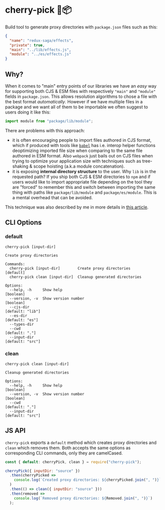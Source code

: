 # cherry-pick 🍒📦

Build tool to generate proxy directories with `package.json` files such as this:

```json
{
  "name": "redux-saga/effects",
  "private": true,
  "main": "../lib/effects.js",
  "module": "../es/effects.js"
}
```

## Why?

When it comes to "main" entry points of our libraries we have an _easy_ way for
supporting both CJS & ESM files with respectively `"main"` and `"module"` fields
in `package.json`. This allows resolution algorithms to chose a file with the
best format _automatically_. However if we have multiple files in a package and
we want all of them to be importable we often suggest to users doing it like
this:

```js
import module from "package/lib/module";
```

There are problems with this approach:

* it is often encouraging people to import files authored in CJS format, which
  if produced with tools like [`babel`](https://github.com/babel/babel) has i.e.
  interop helper functions deoptimizing imported file size when comparing to the
  same file authored in ESM format. Also `webpack` just bails out on CJS files
  when trying to optimize your application size with techniques such as
  tree-shaking & scope hoisting (a.k.a module concatenation).
* it is exposing **internal directory structure** to the user. Why `lib` is in
  the requested path? If you ship both CJS & ESM directories to `npm` and if
  users would like to import appropriate file depending on the tool they are
  "forced" to remember this and switch between importing the same thing with
  paths like `package/lib/module` and `package/es/module`. This is a mental
  overhead that can be avoided.

This technique was also described by me in more details in
[this article](https://developers.livechatinc.com/blog/how-to-create-javascript-libraries-in-2018-part-2#proxy-directories).

## CLI Options

### default

```
cherry-pick [input-dir]

Create proxy directories

Commands:
  cherry-pick [input-dir]        Create proxy directories              [default]
  cherry-pick clean [input-dir]  Cleanup generated directories

Options:
  --help, -h     Show help                                             [boolean]
  --version, -v  Show version number                                   [boolean]
  --cjs-dir                                                     [default: "lib"]
  --es-dir                                                       [default: "es"]
  --types-dir
  --cwd                                                           [default: "."]
  --input-dir                                                   [default: "src"]
```

### clean

```
cherry-pick clean [input-dir]

Cleanup generated directories

Options:
  --help, -h     Show help                                             [boolean]
  --version, -v  Show version number                                   [boolean]
  --cwd                                                           [default: "."]
  --input-dir                                                   [default: "src"]
```

## JS API

`cherry-pick` exports a `default` method which creates proxy directories and
`clean` which removes them. Both accepts the same options as corresponding CLI
commands, only they are camelCased.

```js
const { default: cherryPick, clean } = require("cherry-pick");

cherryPick({ inputDir: "source" })
  .then(cherryPicked =>
    console.log(`Created proxy directories: ${cherryPicked.join(", ")}`)
  )
  .then(() => clean({ inputDir: "source" }))
  .then(removed =>
    console.log(`Removed proxy directories: ${Removed.join(", ")}`)
  );
```
